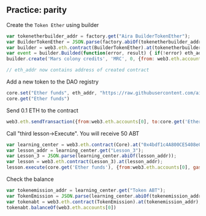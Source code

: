 ## Practice: parity

Create the `Token Ether` using builder

```js
var tokenetherbuilder_addr = factory.get("Aira BuilderTokenEther");
var BuilderTokenEther = JSON.parse(factory.abiOf(tokenetherbuilder_addr));
var builder = web3.eth.contract(BuilderTokenEther).at(tokenetherbuilder_addr);
var event = builder.Builded(function(error, result) { if(!error) eth_addr = result.args.instance; else console.log(error); });
builder.create('Mars colony credits', 'MRC', 0, {from: web3.eth.accounts[0], gas: 1000000, value: builder.buildingCostWei()})

// eth_addr now contains address of created contract
```

Add a new token to the DAO registry

```js
core.set("Ether funds", eth_addr, "https://raw.githubusercontent.com/airalab/core/master/contracts/token/TokenEther.sol", true, {from:web3.eth.accounts[0], gas:300000})
core.get("Ether funds")
```

Send 0.1 ETH to the contract

```js
web3.eth.sendTransaction({from:web3.eth.accounts[0], to:core.get('Ether funds'), value: web3.toWei('0.1', 'ether')})
```

Call "third lesson->Execute". You will receive 50 ABT

```js
var learning_center = web3.eth.contract(Core).at("0x4bdf1c4A800CE5408e0D95F52787C6924e07F5A3");
var lesson_addr = learning_center.get("Lesson_3");
var Lesson_3 = JSON.parse(learning_center.abiOf(lesson_addr));
var lesson = web3.eth.contract(Lesson_3).at(lesson_addr);
lesson.execute(core.get('Ether funds'), {from:web3.eth.accounts[0], gas:900000})
```

Check the balance

```js
var tokenemission_addr = learning_center.get("Token ABT");
var TokenEmission = JSON.parse(learning_center.abiOf(tokenemission_addr));
var tokenabt = web3.eth.contract(TokenEmission).at(tokenemission_addr);
tokenabt.balanceOf(web3.eth.accounts[0])
```
